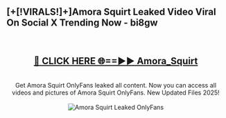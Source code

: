 <h2>[+[!VIRALS!]+]Amora Squirt Leaked Video Viral On Social X Trending Now - bi8gw</h2>
<br>
<div align="center">
<h2><a href="https://libra.edu.pl?Amora_Squirt" rel="nofollow">🔴 CLICK HERE 🌐==►► Amora_Squirt</a></h2>
<br>
Get Amora Squirt OnlyFans leaked all content. Now you can access all videos and pictures of Amora Squirt OnlyFans. New Updated Files 2025!
<br>
<br>
<a href="https://libra.edu.pl?Amora_Squirt" rel="nofollow" data-target="animated-image.originalLink"><img src="https://i.ibb.co.com/WyWwxjT/player-gif2.gif" alt="Amora Squirt Leaked OnlyFans" style="max-width: 100%; display: inline-block;" data-target="animated-image.originalImage"></a>
</div>
<br>